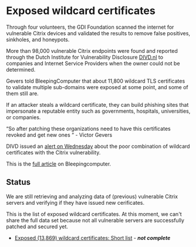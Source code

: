# Exposed wildcard certificates
Through four volunteers, the GDI Foundation scanned the internet for vulnerable Citrix devices and validated the results to remove false positives, sinkholes, and honeypots.

More than 98,000 vulnerable Citrix endpoints were found and reported through the Dutch Institute for Vulnerability Disclosure [DIVD.nl](https://divd.nl) to companies and Internet Service Providers when the owner could not be determined.

Gevers told BleepingComputer that about 11,800 wildcard TLS certificates to validate multiple sub-domains were exposed at some point, and some of them still are.

If an attacker steals a wildcard certificate, they can build phishing sites that impersonate a reputable entity such as governments, hospitals, universities, or companies.

“So after patching these organizations need to have this certificates revoked and get new ones “ - Victor Gevers

DIVD issued an [alert on Wednesday](https://www.securitymeldpunt.nl/cases/202002-Wildcard-Certificaten-Citrix-ADC/) about the poor combination of wildcard certificates with the Citrix vulnerability. 

This is the [full article](https://www.bleepingcomputer.com/news/security/patching-the-citrix-adc-bug-doesnt-mean-you-werent-hacked/) on Bleepingcomputer.

## Status
We are still retrieving and analyzing data of (previous) vulnerable Citrix servers and verifying if they have issued new cerificates.

This is the list of exposed wildcard certificates. At this moment, we can't share the full data set because not all vulnerable servers are successfully patched and secured yet.

* [Exposed (13,869) wildcard certificates: Short list](https://github.com/cookiemonster/wildcarded-citrix-2020/blob/master/exposed_wildcards.txt) - ***not complete***
